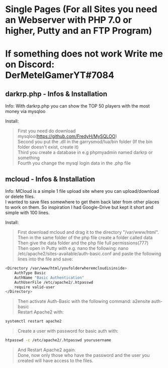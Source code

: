 # Single Pages (For all Sites you need an Webserver with PHP 7.0 or higher, Putty and an FTP Program)
# If something does not work Write me on Discord: DerMetelGamerYT#7084
 
## darkrp.php - Infos & Installation

Info:
With darkrp.php you can show the TOP 50 players with the most money via mysqloo

Install:
> First you need do download mysqloo(https://github.com/FredyH/MySQLOO)  
> Second you put the .dll in the garrysmod/lua/bin folder (If the bin folder doesn't exist, create it)  
> Third you create a database in e.g phpmyadmin named darkrp or something  
> Fourth you change the mysql login data in the .php file  

## mcloud - Infos & Installation

Info:
MCloud is a simple 1 file upload site where you can upload/download or delete files.                                                 
I wanted to save files somewhere to get them back later from other places to work on them. 
So inspiration I had Google-Drive but kept it short and simple with 100 lines.

Install:
> First download mcloud and drag it to the directory "/var/www/html".                                                                                                   
> Then in the same folder of the php file create a folder called data                                                                                                   
> Then give the data folder and the php file full permissions(777)                                                                                                     
> Then open in Putty with e.g. nano the following: nano /etc/apache2/sites-available/auth-basic.conf and paste the following lines into the file and save:             

```bash
<Directory /var/www/html/youfolderwheremcloudisinside>
    AuthType Basic
    AuthName "Basic Authentication"
    AuthUserFile /etc/apache2/.htpasswd
    require valid-user
</Directory>
```
> Then activate Auth-Basic with the following command: a2ensite auth-basic                                                                                             
> Restart Apache2 with:                                                                                                                                                 
```bash 
systemctl restart apache2
```                                                                                                                             
> Create a user with password for basic auth with:                                                                                                                     
```bash 
htpasswd -c /etc/apache2/.htpasswd yourusername
```                                                                                                           
> And Restart Apache2 again.                                                                                                                                             
> Done, now only those who have the password and the user you created will have access to the files.
